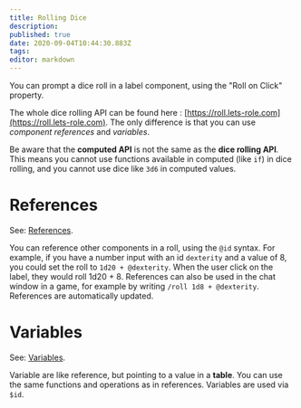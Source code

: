 ```yaml
---
title: Rolling Dice
description: 
published: true
date: 2020-09-04T10:44:30.883Z
tags: 
editor: markdown
---
```


You can prompt a dice roll in a label component, using the "Roll on Click" property.

The whole dice rolling API can be found here : [https://roll.lets-role.com](https://roll.lets-role.com). The only difference is that you can use *component references* and *variables*.

Be aware that the **computed API** is not the same as the **dice rolling API**. This means you cannot use functions available in computed (like `if`) in dice rolling, and you cannot use dice like `3d6` in computed values. 

# References
See: [References](/system-builder/general/references).

You can reference other components in a roll, using the `@id` syntax. For example, if you have a number input with an id `dexterity` and a value of 8, you could set the roll to `1d20 + @dexterity`. When the user click on the label, they would roll 1d20 + 8. References can also be used in the chat window in a game, for example by writing `/roll 1d8 + @dexterity`. References are automatically updated.

# Variables
See: [Variables](/system-builder/general/variables).

Variable are like reference, but pointing to a value in a **table**. You can use the same functions and operations as in references. Variables are used via `$id`.